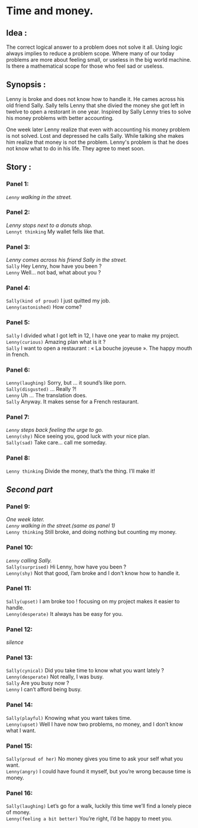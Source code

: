 # Time and money.

## Idea : 

The correct logical answer to a problem does not solve it all. Using logic always implies to reduce a problem scope. 
Where many of our today problems are more about feeling small, or useless in the big world machine. 
Is there a mathematical scope for those who feel sad or useless. 

## Synopsis :

Lenny is broke and does not know how to handle it. 
He cames across his old friend Sally. 
Sally tells Lenny that she divied the money she got left in twelve to open a restorant in one year.
Inspired by Sally Lenny tries to solve his money problems with better accounting.  

One week later Lenny realize that even with accounting his money problem is not solved. 
Lost and depressed he calls Sally. 
While talking she makes him realize that money is not the problem.
Lenny's problem is that he does not know what to do in his life.
They agree to meet soon.

## Story :


### Panel 1:

*`Lenny` walking in the street.*

### Panel 2:

*Lenny stops next to a donuts shop.*  
`Lennyt thinking` My wallet fells like that.

### Panel 3:

*Lenny comes across his friend Sally in the street.*  
`Sally` Hey Lenny, how have you been ?  
`Lenny` Well… not bad, what about you ?

### Panel 4:

`Sally(kind of proud)` I just quitted my job.  
`Lenny(astonished)` How come?

### Panel 5:

`Sally` I divided what I got left in 12, I have one year to make my project.  
`Lenny(curious)` Amazing plan what is it ?  
`Sally` I want to open a restaurant : « La bouche joyeuse ». The happy mouth in french.

### Panel 6:

`Lenny(laughing)` Sorry, but … it sound’s like porn.  
`Sally(disgusted)` … Really ?!  
`Lenny` Uh … The translation does.  
`Sally` Anyway. It makes sense for a French restaurant.

### Panel 7:

*`Lenny` steps back feeling the urge to go.*  
`Lenny(shy)` Nice seeing you, good luck with your nice plan.  
`Sally(sad)` Take care… call me someday.

### Panel 8:

`Lenny thinking` Divide the money, that’s the thing. I’ll make it!

*Second part*
-----

### Panel 9:

*One week later.*  
*`Lenny` walking in the street.(same as panel 1)*  
`Lenny thinking` Still broke, and doing nothing but counting my money.

### Panel 10:

*`Lenny` calling Sally.*  
`Sally(surprised)` Hi Lenny, how have you been ?  
`Lenny(shy)` Not that good, I’am broke and I don't know how to handle it.

### Panel 11:

`Sally(upset)` I am broke too ! focusing on my project makes it easier to handle.  
`Lenny(desperate)` It always has be easy for you.

### Panel 12:

*silence*

### Panel 13:

`Sally(cynical)` Did you take time to know what you want lately ?  
`Lenny(desperate)` Not really, I was busy.  
`Sally` Are you busy now ?  
`Lenny` I can’t afford being busy. 

### Panel 14:

`Sally(playful)` Knowing what you want takes time.  
`Lenny(upset)` Well I have now two problems, no money, and I don’t know what I want.

### Panel 15:

`Sally(proud of her)` No money gives you time to ask your self what you want.  
`Lenny(angry)` I could have found it myself, but you’re wrong because time is money.

### Panel 16:

`Sally(laughing)` Let’s go for a walk, luckily this time we’ll find a lonely piece of money.  
`Lenny(feeling a bit better)` You’re right, I’d be happy to meet you.


